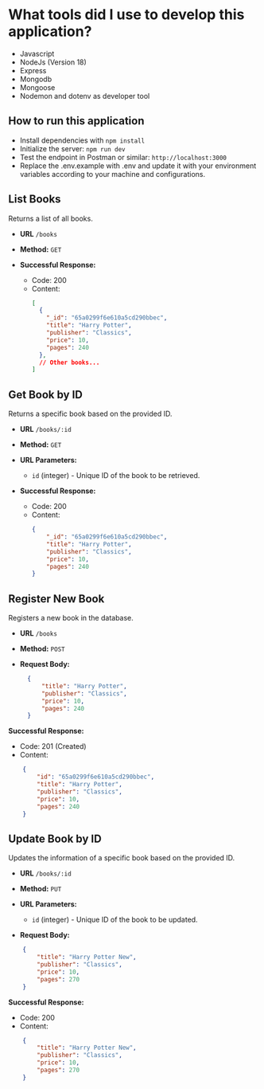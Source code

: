# What tools did I use to develop this application?

- Javascript
- NodeJs (Version 18)
- Express
- Mongodb
- Mongoose
- Nodemon and dotenv as developer tool

## How to run this application

- Install dependencies with `npm install`
- Initialize the server: `npm run dev`
- Test the endpoint in Postman or similar: `http://localhost:3000`
- Replace the .env.example with .env and update it with your environment variables according to your machine and configurations.

## List Books

Returns a list of all books.

- **URL**
  `/books`

- **Method:**
  `GET`

- **Successful Response:**
  - Code: 200
  - Content:
    ```json
    [
      {
        "_id": "65a0299f6e610a5cd290bbec",
        "title": "Harry Potter",
        "publisher": "Classics",
        "price": 10,
        "pages": 240
      },
      // Other books...
    ]
    ```

## Get Book by ID

Returns a specific book based on the provided ID.

- **URL**
  `/books/:id`

- **Method:**
  `GET`

- **URL Parameters:**
  - `id` (integer) - Unique ID of the book to be retrieved.

- **Successful Response:**
  - Code: 200
  - Content:
    ```json
    {
        "_id": "65a0299f6e610a5cd290bbec",
        "title": "Harry Potter",
        "publisher": "Classics",
        "price": 10,
        "pages": 240
    }
    ```

## Register New Book

Registers a new book in the database.

- **URL**
  `/books`

- **Method:**
  `POST`

- **Request Body:**
  ```json
    {
        "title": "Harry Potter",
        "publisher": "Classics",
        "price": 10,
        "pages": 240
    }
  ```
**Successful Response:**

- Code: 201 (Created)
- Content: 

```json
    {
        "id": "65a0299f6e610a5cd290bbec",
        "title": "Harry Potter",
        "publisher": "Classics",
        "price": 10,
        "pages": 240
    }
  ```
## Update Book by ID

Updates the information of a specific book based on the provided ID.

- **URL** `/books/:id`
    
- **Method:** `PUT`
    
- **URL Parameters:**
    
    - `id` (integer) - Unique ID of the book to be updated.
- **Request Body:**

```json
    {
        "title": "Harry Potter New",
        "publisher": "Classics",
        "price": 10,
        "pages": 270
    }
```

 **Successful Response:**
- Code: 200
- Content:

```json
    {
        "title": "Harry Potter New",
        "publisher": "Classics",
        "price": 10,
        "pages": 270
    }
```